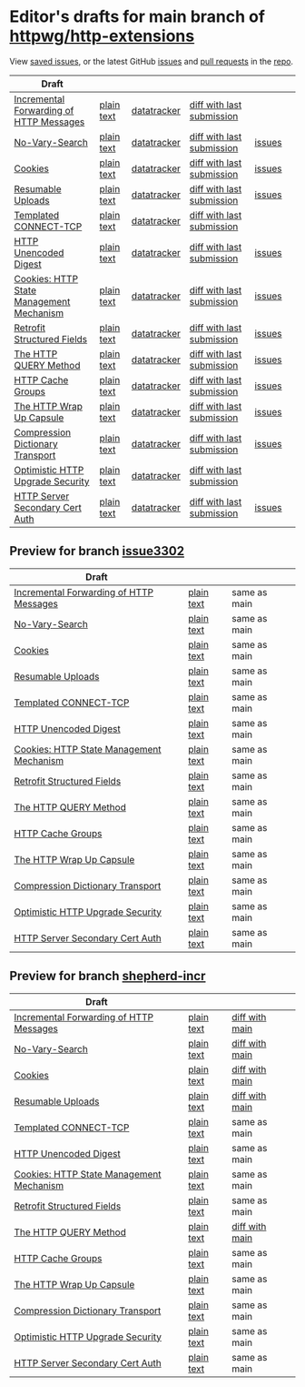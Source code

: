 # Editor's drafts for main branch of [httpwg/http-extensions](https://github.com/httpwg/http-extensions)

View [saved issues](issues.html), or the latest GitHub [issues](https://github.com/httpwg/http-extensions/issues) and [pull requests](https://github.com/httpwg/http-extensions/pulls) in the [repo](https://github.com/httpwg/http-extensions).

| Draft |     |     |     |     |     |
| ----- | --- | --- | --- | --- | --- |
| [Incremental Forwarding of HTTP Messages](./draft-ietf-httpbis-incremental.html "Incremental Forwarding of HTTP Messages (HTML)") | [plain text](./draft-ietf-httpbis-incremental.txt "Incremental Forwarding of HTTP Messages (Text)") | [datatracker](https://datatracker.ietf.org/doc/draft-ietf-httpbis-incremental "Datatracker for draft-ietf-httpbis-incremental") | [diff with last submission](https://author-tools.ietf.org/api/iddiff?doc_1=draft-ietf-httpbis-incremental&url_2=https://httpwg.github.io/http-extensions/draft-ietf-httpbis-incremental.txt) |  |
| [No-Vary-Search](./draft-ietf-httpbis-no-vary-search.html "The No-Vary-Search HTTP Response Header Field (HTML)") | [plain text](./draft-ietf-httpbis-no-vary-search.txt "The No-Vary-Search HTTP Response Header Field (Text)") | [datatracker](https://datatracker.ietf.org/doc/draft-ietf-httpbis-no-vary-search "Datatracker for draft-ietf-httpbis-no-vary-search") | [diff with last submission](https://author-tools.ietf.org/api/iddiff?doc_1=draft-ietf-httpbis-no-vary-search&url_2=https://httpwg.github.io/http-extensions/draft-ietf-httpbis-no-vary-search.txt) | [issues](https://github.com/httpwg/http-extensions/labels/no-vary-search) |
| [Cookies](./draft-ietf-httpbis-layered-cookies.html "Cookies: HTTP State Management Mechanism (HTML)") | [plain text](./draft-ietf-httpbis-layered-cookies.txt "Cookies: HTTP State Management Mechanism (Text)") | [datatracker](https://datatracker.ietf.org/doc/draft-ietf-httpbis-layered-cookies "Datatracker for draft-ietf-httpbis-layered-cookies") | [diff with last submission](https://author-tools.ietf.org/api/iddiff?doc_1=draft-ietf-httpbis-layered-cookies&url_2=https://httpwg.github.io/http-extensions/draft-ietf-httpbis-layered-cookies.txt) | [issues](https://github.com/httpwg/http-extensions/labels/cookies) |
| [Resumable Uploads](./draft-ietf-httpbis-resumable-upload.html "Resumable Uploads for HTTP (HTML)") | [plain text](./draft-ietf-httpbis-resumable-upload.txt "Resumable Uploads for HTTP (Text)") | [datatracker](https://datatracker.ietf.org/doc/draft-ietf-httpbis-resumable-upload "Datatracker for draft-ietf-httpbis-resumable-upload") | [diff with last submission](https://author-tools.ietf.org/api/iddiff?doc_1=draft-ietf-httpbis-resumable-upload&url_2=https://httpwg.github.io/http-extensions/draft-ietf-httpbis-resumable-upload.txt) | [issues](https://github.com/httpwg/http-extensions/labels/resumable-upload) |
| [Templated CONNECT-TCP](./draft-ietf-httpbis-connect-tcp.html "Template-Driven HTTP CONNECT Proxying for TCP (HTML)") | [plain text](./draft-ietf-httpbis-connect-tcp.txt "Template-Driven HTTP CONNECT Proxying for TCP (Text)") | [datatracker](https://datatracker.ietf.org/doc/draft-ietf-httpbis-connect-tcp "Datatracker for draft-ietf-httpbis-connect-tcp") | [diff with last submission](https://author-tools.ietf.org/api/iddiff?doc_1=draft-ietf-httpbis-connect-tcp&url_2=https://httpwg.github.io/http-extensions/draft-ietf-httpbis-connect-tcp.txt) |  |
| [HTTP Unencoded Digest](./draft-ietf-httpbis-unencoded-digest.html "HTTP Unencoded Digest (HTML)") | [plain text](./draft-ietf-httpbis-unencoded-digest.txt "HTTP Unencoded Digest (Text)") | [datatracker](https://datatracker.ietf.org/doc/draft-ietf-httpbis-unencoded-digest "Datatracker for draft-ietf-httpbis-unencoded-digest") | [diff with last submission](https://author-tools.ietf.org/api/iddiff?doc_1=draft-ietf-httpbis-unencoded-digest&url_2=https://httpwg.github.io/http-extensions/draft-ietf-httpbis-unencoded-digest.txt) | [issues](https://github.com/httpwg/http-extensions/labels/unencoded-digest) |
| [Cookies: HTTP State Management Mechanism](./draft-ietf-httpbis-rfc6265bis.html "Cookies: HTTP State Management Mechanism (HTML)") | [plain text](./draft-ietf-httpbis-rfc6265bis.txt "Cookies: HTTP State Management Mechanism (Text)") | [datatracker](https://datatracker.ietf.org/doc/draft-ietf-httpbis-rfc6265bis "Datatracker for draft-ietf-httpbis-rfc6265bis") | [diff with last submission](https://author-tools.ietf.org/api/iddiff?doc_1=draft-ietf-httpbis-rfc6265bis&url_2=https://httpwg.github.io/http-extensions/draft-ietf-httpbis-rfc6265bis.txt) | [issues](https://github.com/httpwg/http-extensions/labels/6265bis) |
| [Retrofit Structured Fields](./draft-ietf-httpbis-retrofit.html "Retrofit Structured Fields for HTTP (HTML)") | [plain text](./draft-ietf-httpbis-retrofit.txt "Retrofit Structured Fields for HTTP (Text)") | [datatracker](https://datatracker.ietf.org/doc/draft-ietf-httpbis-retrofit "Datatracker for draft-ietf-httpbis-retrofit") | [diff with last submission](https://author-tools.ietf.org/api/iddiff?doc_1=draft-ietf-httpbis-retrofit&url_2=https://httpwg.github.io/http-extensions/draft-ietf-httpbis-retrofit.txt) | [issues](https://github.com/httpwg/http-extensions/labels/retrofit) |
| [The HTTP QUERY Method](./draft-ietf-httpbis-safe-method-w-body.html "The HTTP QUERY Method (HTML)") | [plain text](./draft-ietf-httpbis-safe-method-w-body.txt "The HTTP QUERY Method (Text)") | [datatracker](https://datatracker.ietf.org/doc/draft-ietf-httpbis-safe-method-w-body "Datatracker for draft-ietf-httpbis-safe-method-w-body") | [diff with last submission](https://author-tools.ietf.org/api/iddiff?doc_1=draft-ietf-httpbis-safe-method-w-body&url_2=https://httpwg.github.io/http-extensions/draft-ietf-httpbis-safe-method-w-body.txt) | [issues](https://github.com/httpwg/http-extensions/labels/query-method) |
| [HTTP Cache Groups](./draft-ietf-httpbis-cache-groups.html "HTTP Cache Groups (HTML)") | [plain text](./draft-ietf-httpbis-cache-groups.txt "HTTP Cache Groups (Text)") | [datatracker](https://datatracker.ietf.org/doc/draft-ietf-httpbis-cache-groups "Datatracker for draft-ietf-httpbis-cache-groups") | [diff with last submission](https://author-tools.ietf.org/api/iddiff?doc_1=draft-ietf-httpbis-cache-groups&url_2=https://httpwg.github.io/http-extensions/draft-ietf-httpbis-cache-groups.txt) | [issues](https://github.com/httpwg/http-extensions/labels/cache-groups) |
| [The HTTP Wrap Up Capsule](./draft-ietf-httpbis-wrap-up.html "The HTTP Wrap Up Capsule (HTML)") | [plain text](./draft-ietf-httpbis-wrap-up.txt "The HTTP Wrap Up Capsule (Text)") | [datatracker](https://datatracker.ietf.org/doc/draft-ietf-httpbis-wrap-up "Datatracker for draft-ietf-httpbis-wrap-up") | [diff with last submission](https://author-tools.ietf.org/api/iddiff?doc_1=draft-ietf-httpbis-wrap-up&url_2=https://httpwg.github.io/http-extensions/draft-ietf-httpbis-wrap-up.txt) | [issues](https://github.com/httpwg/http-extensions/labels/wrap-up) |
| [Compression Dictionary Transport](./draft-ietf-httpbis-compression-dictionary.html "Compression Dictionary Transport (HTML)") | [plain text](./draft-ietf-httpbis-compression-dictionary.txt "Compression Dictionary Transport (Text)") | [datatracker](https://datatracker.ietf.org/doc/draft-ietf-httpbis-compression-dictionary "Datatracker for draft-ietf-httpbis-compression-dictionary") | [diff with last submission](https://author-tools.ietf.org/api/iddiff?doc_1=draft-ietf-httpbis-compression-dictionary&url_2=https://httpwg.github.io/http-extensions/draft-ietf-httpbis-compression-dictionary.txt) | [issues](https://github.com/httpwg/http-extensions/labels/compression-dictionary) |
| [Optimistic HTTP Upgrade Security](./draft-ietf-httpbis-optimistic-upgrade.html "Security Considerations for Optimistic Protocol Transitions in HTTP/1.1 (HTML)") | [plain text](./draft-ietf-httpbis-optimistic-upgrade.txt "Security Considerations for Optimistic Protocol Transitions in HTTP/1.1 (Text)") | [datatracker](https://datatracker.ietf.org/doc/draft-ietf-httpbis-optimistic-upgrade "Datatracker for draft-ietf-httpbis-optimistic-upgrade") | [diff with last submission](https://author-tools.ietf.org/api/iddiff?doc_1=draft-ietf-httpbis-optimistic-upgrade&url_2=https://httpwg.github.io/http-extensions/draft-ietf-httpbis-optimistic-upgrade.txt) |  |
| [HTTP Server Secondary Cert Auth](./draft-ietf-httpbis-secondary-server-certs.html "Secondary Certificate Authentication of HTTP Servers (HTML)") | [plain text](./draft-ietf-httpbis-secondary-server-certs.txt "Secondary Certificate Authentication of HTTP Servers (Text)") | [datatracker](https://datatracker.ietf.org/doc/draft-ietf-httpbis-secondary-server-certs "Datatracker for draft-ietf-httpbis-secondary-server-certs") | [diff with last submission](https://author-tools.ietf.org/api/iddiff?doc_1=draft-ietf-httpbis-secondary-server-certs&url_2=https://httpwg.github.io/http-extensions/draft-ietf-httpbis-secondary-server-certs.txt) | [issues](https://github.com/httpwg/http-extensions/labels/secondary-server-certs) |

## Preview for branch [issue3302](issue3302)

| Draft |     |     |     |
| ----- | --- | --- | --- |
| [Incremental Forwarding of HTTP Messages](issue3302/draft-ietf-httpbis-incremental.html "Incremental Forwarding of HTTP Messages (HTML)") | [plain text](issue3302/draft-ietf-httpbis-incremental.txt "Incremental Forwarding of HTTP Messages (Text)") | same as main |
| [No-Vary-Search](issue3302/draft-ietf-httpbis-no-vary-search.html "The No-Vary-Search HTTP Response Header Field (HTML)") | [plain text](issue3302/draft-ietf-httpbis-no-vary-search.txt "The No-Vary-Search HTTP Response Header Field (Text)") | same as main |
| [Cookies](issue3302/draft-ietf-httpbis-layered-cookies.html "Cookies: HTTP State Management Mechanism (HTML)") | [plain text](issue3302/draft-ietf-httpbis-layered-cookies.txt "Cookies: HTTP State Management Mechanism (Text)") | same as main |
| [Resumable Uploads](issue3302/draft-ietf-httpbis-resumable-upload.html "Resumable Uploads for HTTP (HTML)") | [plain text](issue3302/draft-ietf-httpbis-resumable-upload.txt "Resumable Uploads for HTTP (Text)") | same as main |
| [Templated CONNECT-TCP](issue3302/draft-ietf-httpbis-connect-tcp.html "Template-Driven HTTP CONNECT Proxying for TCP (HTML)") | [plain text](issue3302/draft-ietf-httpbis-connect-tcp.txt "Template-Driven HTTP CONNECT Proxying for TCP (Text)") | same as main |
| [HTTP Unencoded Digest](issue3302/draft-ietf-httpbis-unencoded-digest.html "HTTP Unencoded Digest (HTML)") | [plain text](issue3302/draft-ietf-httpbis-unencoded-digest.txt "HTTP Unencoded Digest (Text)") | same as main |
| [Cookies: HTTP State Management Mechanism](issue3302/draft-ietf-httpbis-rfc6265bis.html "Cookies: HTTP State Management Mechanism (HTML)") | [plain text](issue3302/draft-ietf-httpbis-rfc6265bis.txt "Cookies: HTTP State Management Mechanism (Text)") | same as main |
| [Retrofit Structured Fields](issue3302/draft-ietf-httpbis-retrofit.html "Retrofit Structured Fields for HTTP (HTML)") | [plain text](issue3302/draft-ietf-httpbis-retrofit.txt "Retrofit Structured Fields for HTTP (Text)") | same as main |
| [The HTTP QUERY Method](issue3302/draft-ietf-httpbis-safe-method-w-body.html "The HTTP QUERY Method (HTML)") | [plain text](issue3302/draft-ietf-httpbis-safe-method-w-body.txt "The HTTP QUERY Method (Text)") | same as main |
| [HTTP Cache Groups](issue3302/draft-ietf-httpbis-cache-groups.html "HTTP Cache Groups (HTML)") | [plain text](issue3302/draft-ietf-httpbis-cache-groups.txt "HTTP Cache Groups (Text)") | same as main |
| [The HTTP Wrap Up Capsule](issue3302/draft-ietf-httpbis-wrap-up.html "The HTTP Wrap Up Capsule (HTML)") | [plain text](issue3302/draft-ietf-httpbis-wrap-up.txt "The HTTP Wrap Up Capsule (Text)") | same as main |
| [Compression Dictionary Transport](issue3302/draft-ietf-httpbis-compression-dictionary.html "Compression Dictionary Transport (HTML)") | [plain text](issue3302/draft-ietf-httpbis-compression-dictionary.txt "Compression Dictionary Transport (Text)") | same as main |
| [Optimistic HTTP Upgrade Security](issue3302/draft-ietf-httpbis-optimistic-upgrade.html "Security Considerations for Optimistic Protocol Transitions in HTTP/1.1 (HTML)") | [plain text](issue3302/draft-ietf-httpbis-optimistic-upgrade.txt "Security Considerations for Optimistic Protocol Transitions in HTTP/1.1 (Text)") | same as main |
| [HTTP Server Secondary Cert Auth](issue3302/draft-ietf-httpbis-secondary-server-certs.html "Secondary Certificate Authentication of HTTP Servers (HTML)") | [plain text](issue3302/draft-ietf-httpbis-secondary-server-certs.txt "Secondary Certificate Authentication of HTTP Servers (Text)") | same as main |

## Preview for branch [shepherd-incr](shepherd-incr)

| Draft |     |     |     |
| ----- | --- | --- | --- |
| [Incremental Forwarding of HTTP Messages](shepherd-incr/draft-ietf-httpbis-incremental.html "Incremental Forwarding of HTTP Messages (HTML)") | [plain text](shepherd-incr/draft-ietf-httpbis-incremental.txt "Incremental Forwarding of HTTP Messages (Text)") | [diff with main](https://author-tools.ietf.org/api/iddiff?url_1=https://httpwg.github.io/http-extensions/draft-ietf-httpbis-incremental.txt&url_2=https://httpwg.github.io/http-extensions/shepherd-incr/draft-ietf-httpbis-incremental.txt) |
| [No-Vary-Search](shepherd-incr/draft-ietf-httpbis-no-vary-search.html "The No-Vary-Search HTTP Response Header Field (HTML)") | [plain text](shepherd-incr/draft-ietf-httpbis-no-vary-search.txt "The No-Vary-Search HTTP Response Header Field (Text)") | [diff with main](https://author-tools.ietf.org/api/iddiff?url_1=https://httpwg.github.io/http-extensions/draft-ietf-httpbis-no-vary-search.txt&url_2=https://httpwg.github.io/http-extensions/shepherd-incr/draft-ietf-httpbis-no-vary-search.txt) |
| [Cookies](shepherd-incr/draft-ietf-httpbis-layered-cookies.html "Cookies: HTTP State Management Mechanism (HTML)") | [plain text](shepherd-incr/draft-ietf-httpbis-layered-cookies.txt "Cookies: HTTP State Management Mechanism (Text)") | [diff with main](https://author-tools.ietf.org/api/iddiff?url_1=https://httpwg.github.io/http-extensions/draft-ietf-httpbis-layered-cookies.txt&url_2=https://httpwg.github.io/http-extensions/shepherd-incr/draft-ietf-httpbis-layered-cookies.txt) |
| [Resumable Uploads](shepherd-incr/draft-ietf-httpbis-resumable-upload.html "Resumable Uploads for HTTP (HTML)") | [plain text](shepherd-incr/draft-ietf-httpbis-resumable-upload.txt "Resumable Uploads for HTTP (Text)") | [diff with main](https://author-tools.ietf.org/api/iddiff?url_1=https://httpwg.github.io/http-extensions/draft-ietf-httpbis-resumable-upload.txt&url_2=https://httpwg.github.io/http-extensions/shepherd-incr/draft-ietf-httpbis-resumable-upload.txt) |
| [Templated CONNECT-TCP](shepherd-incr/draft-ietf-httpbis-connect-tcp.html "Template-Driven HTTP CONNECT Proxying for TCP (HTML)") | [plain text](shepherd-incr/draft-ietf-httpbis-connect-tcp.txt "Template-Driven HTTP CONNECT Proxying for TCP (Text)") | same as main |
| [HTTP Unencoded Digest](shepherd-incr/draft-ietf-httpbis-unencoded-digest.html "HTTP Unencoded Digest (HTML)") | [plain text](shepherd-incr/draft-ietf-httpbis-unencoded-digest.txt "HTTP Unencoded Digest (Text)") | same as main |
| [Cookies: HTTP State Management Mechanism](shepherd-incr/draft-ietf-httpbis-rfc6265bis.html "Cookies: HTTP State Management Mechanism (HTML)") | [plain text](shepherd-incr/draft-ietf-httpbis-rfc6265bis.txt "Cookies: HTTP State Management Mechanism (Text)") | same as main |
| [Retrofit Structured Fields](shepherd-incr/draft-ietf-httpbis-retrofit.html "Retrofit Structured Fields for HTTP (HTML)") | [plain text](shepherd-incr/draft-ietf-httpbis-retrofit.txt "Retrofit Structured Fields for HTTP (Text)") | same as main |
| [The HTTP QUERY Method](shepherd-incr/draft-ietf-httpbis-safe-method-w-body.html "The HTTP QUERY Method (HTML)") | [plain text](shepherd-incr/draft-ietf-httpbis-safe-method-w-body.txt "The HTTP QUERY Method (Text)") | [diff with main](https://author-tools.ietf.org/api/iddiff?url_1=https://httpwg.github.io/http-extensions/draft-ietf-httpbis-safe-method-w-body.txt&url_2=https://httpwg.github.io/http-extensions/shepherd-incr/draft-ietf-httpbis-safe-method-w-body.txt) |
| [HTTP Cache Groups](shepherd-incr/draft-ietf-httpbis-cache-groups.html "HTTP Cache Groups (HTML)") | [plain text](shepherd-incr/draft-ietf-httpbis-cache-groups.txt "HTTP Cache Groups (Text)") | same as main |
| [The HTTP Wrap Up Capsule](shepherd-incr/draft-ietf-httpbis-wrap-up.html "The HTTP Wrap Up Capsule (HTML)") | [plain text](shepherd-incr/draft-ietf-httpbis-wrap-up.txt "The HTTP Wrap Up Capsule (Text)") | same as main |
| [Compression Dictionary Transport](shepherd-incr/draft-ietf-httpbis-compression-dictionary.html "Compression Dictionary Transport (HTML)") | [plain text](shepherd-incr/draft-ietf-httpbis-compression-dictionary.txt "Compression Dictionary Transport (Text)") | same as main |
| [Optimistic HTTP Upgrade Security](shepherd-incr/draft-ietf-httpbis-optimistic-upgrade.html "Security Considerations for Optimistic Protocol Transitions in HTTP/1.1 (HTML)") | [plain text](shepherd-incr/draft-ietf-httpbis-optimistic-upgrade.txt "Security Considerations for Optimistic Protocol Transitions in HTTP/1.1 (Text)") | same as main |
| [HTTP Server Secondary Cert Auth](shepherd-incr/draft-ietf-httpbis-secondary-server-certs.html "Secondary Certificate Authentication of HTTP Servers (HTML)") | [plain text](shepherd-incr/draft-ietf-httpbis-secondary-server-certs.txt "Secondary Certificate Authentication of HTTP Servers (Text)") | same as main |

